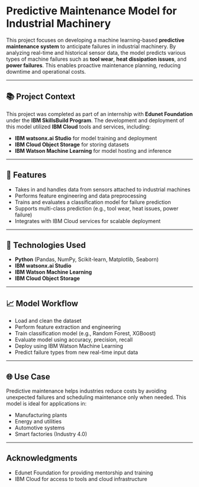 # Predictive Maintenance Model for Industrial Machinery

This project focuses on developing a machine learning-based **predictive maintenance system** to anticipate failures in industrial machinery. By analyzing real-time and historical sensor data, the model predicts various types of machine failures such as **tool wear**, **heat dissipation issues**, and **power failures**. This enables proactive maintenance planning, reducing downtime and operational costs.

---

## 📚 Project Context

This project was completed as part of an internship with **Edunet Foundation** under the **IBM SkillsBuild Program**. The development and deployment of this model utilized **IBM Cloud** tools and services, including:

- **IBM watsonx.ai Studio** for model training and deployment  
- **IBM Cloud Object Storage** for storing datasets  
- **IBM Watson Machine Learning** for model hosting and inference  

---

## 🚀 Features

- Takes in and handles data from sensors attached to industrial machines  
- Performs feature engineering and data preprocessing  
- Trains and evaluates a classification model for failure prediction  
- Supports multi-class prediction (e.g., tool wear, heat issues, power failure)  
- Integrates with IBM Cloud services for scalable deployment  
    

---

## 🧰 Technologies Used

- **Python** (Pandas, NumPy, Scikit-learn, Matplotlib, Seaborn)  
- **IBM watsonx.ai Studio**  
- **IBM Watson Machine Learning**  
- **IBM Cloud Object Storage**    

---

## 📈 Model Workflow

- Load and clean the dataset
- Perform feature extraction and engineering
- Train classification model (e.g., Random Forest, XGBoost)
- Evaluate model using accuracy, precision, recall
- Deploy using IBM Watson Machine Learning
- Predict failure types from new real-time input data

---

## 🌐 Use Case

Predictive maintenance helps industries reduce costs by avoiding unexpected failures and scheduling maintenance only when needed. This model is ideal for applications in:
- Manufacturing plants
- Energy and utilities
- Automotive systems
- Smart factories (Industry 4.0)

---

## Acknowledgments

- Edunet Foundation for providing mentorship and training
- IBM Cloud for access to tools and cloud infrastructure

